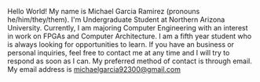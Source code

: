 Hello World! My name is Michael Garcia Ramirez (pronouns he/him/they/them). 
I'm Undergraduate Student at Northern Arizona University.
Currently, I am majoring Computer Engineering with an interest in work on FPGAs and Computer Architecture.
I am a fifth year student who is always looking for opportunities to learn. 
If you have an business or personal inquiries, feel free to contact me at any time and I will try to respond as soon as I can.
My preferred method of contact is through email. My email address is michaelgarcia92300@gmail.com
